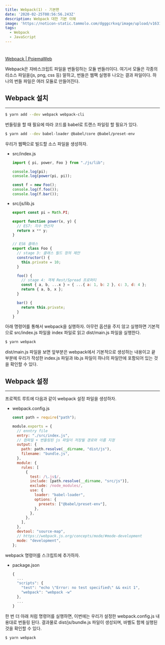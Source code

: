 ```yaml
---
title: Webpack(1) - 기본편
date: '2020-02-25T08:56:56.243Z'
description: Webpack 대한 기본 이해
image: 'https://noticon-static.tammolo.com/dgggcrkxq/image/upload/v1631952585/tlog/cover/webpack_zceueo.png'
tags:
  - Webpack
  - JavaScript
---
```


#

[Webpack | PoiemaWeb](https://poiemaweb.com/es6-babel-webpack-2)

Webpack은 자바스크립트 파일을 번들링하는 모듈 번들러이다. 여기서 모듈은 각종의 리소스 파일을(js, png, css 등) 말하고, 번들은 웹팩 실행후 나오는 결과 파일이다. 하나의 번들 파일은 여러 모듈로 만들어진다.

## Webpack 설치

---

```bash
$ yarn add --dev webpack webpack-cli
```

번들링을 할 때 필요에 따라 코드를 babel로 트랜스 파일링 할 필요가 있다.

```bash
$ yarn add --dev babel-loader @babel/core @babel/preset-env
```

우리가 웹팩으로 빌드할 소스 파일을 생성하자.

- src/index.js

  ```jsx
  import { pi, power, Foo } from "./js/lib";

  console.log(pi);
  console.log(power(pi, pi));

  const f = new Foo();
  console.log(f.foo());
  console.log(f.bar());
  ```

- src/js/lib.js

  ```jsx
  export const pi = Math.PI;

  export function power(x, y) {
    // ES7: 지수 연산자
    return x ** y;
  }

  // ES6 클래스
  export class Foo {
    // stage 3: 클래스 필드 정의 제안
    constructor() {
      this.private = 10;
    }

    foo() {
      // stage 4: 객체 Rest/Spread 프로퍼티
      const { a, b, ...x } = { ...{ a: 1, b: 2 }, c: 3, d: 4 };
      return { a, b, x };
    }

    bar() {
      return this.private;
    }
  }
  ```

아래 명령어를 통해서 webpack을 실행하자. 아무런 옵션을 주지 않고 실행하면 기본적으로 src/index.js 파일을 index 파일로 읽고 dist/main.js 파일을 실행한다.

```bash
$ yarn webpack
```

dist/main.js 파일을 보면 앞부분은 webpack에서 기본적으로 생성하는 내용이고 끝 부분에 우리가 작성한 index.js 파일과 lib.js 파일이 하나의 파일안에 포함되어 있는 것을 확인할 수 있다.

## Webpack 설정

---

프로젝트 루트에 다음과 같이 webpack 설정 파일을 생성하자.

- webpack.config.js

  ```jsx
  const path = require("path");

  module.exports = {
    // enntry file
    entry: "./src/index.js",
    // 컴파일 + 번들링된 js 파일이 저장될 경로와 이름 지정
    output: {
      path: path.resolve(__dirname, "dist/js"),
      filename: "bundle.js",
    },
    module: {
      rules: [
        {
          test: /\.js$/,
          include: [path.resolve(__dirname, "src/js")],
          exclude: /node_modules/,
          use: {
            loader: "babel-loader",
            options: {
              presets: ["@babel/preset-env"],
            },
          },
        },
      ],
    },
    devtool: "source-map",
    // https://webpack.js.org/concepts/mode/#mode-development
    mode: "development",
  };
  ```

webpack 명령어를 스크립트에 추가하자.

- package.json

  ```jsx
  {
  	...
    "scripts": {
      "test": "echo \"Error: no test specified\" && exit 1",
      "webpack": "webpack -w"
    },
  	...
  }
  ```

한 번 더 아래 처럼 명령어를 실행하면, 이번에는 우리가 설정한 webpack.config.js 내용대로 번들링 된다. 결과물로 dist/js/bundle.js 파일이 생성되며, 바벨도 함께 실행된 것을 확인할 수 있다.

```bash
$ yarn webpack
```
